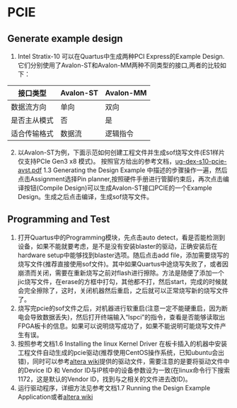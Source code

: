 # PCIE 
## Generate example design 
1. Intel Stratix-10 可以在Quartus中生成两种PCI Express的Example Design. 它们分别使用了Avalon-ST和Avalon-MM两种不同类型的接口,两者的比较如下： 

  | 接口类型 | Avalon-ST | Avalon-MM |
  | ------| ------ | ------ |
  | 数据流方向 | 单向 | 双向 |
  | 是否主从模式 | 否 | 是 |
  | 适合传输格式 | 数据流 | 逻辑指令 |
  
2. 以Avalon-ST为例，下面示范如何创建工程文件并生成sof烧写文件(ES1样片仅支持PCIe Gen3 x8 模式)。
按照官方给出的参考文档，[ug-dex-s10-pcie-avst.pdf](https://www.altera.com/en_US/pdfs/literature/ug/ug_a10_pcie_avst.pdf)
1.3 Generating the Design Example 中描述的步骤操作一遍，然后点击Assignment选择Pin planner,按照硬件手册进行管脚约束后，再次点击编译按钮(Compile Design)可以生成Avalon-ST接口PCIE的一个Example Design。生成之后点击编译，生成sof烧写文件。
## Programming and Test
1. 打开Quartus中的Programming模块，先点击auto detect，看是否能检测到设备，如果不能就要考虑，是不是没有安装blaster的驱动，正确安装后在hardware setup中能够找到blaster选项。随后点击add file，添加需要烧写的烧写文件(推荐直接使用sof文件)。其中如果Quartus中途烧写失败了，或者因崩溃而关闭，需要在重新烧写之前对flash进行擦除。方法是随便了添加一个jic烧写文件，在erase的方框中打勾，其他都不打，然后start，完成的时候就会完全擦除了，这时，关闭机器然后重启，之后就可以正常烧写新的烧写文件了。
2. 烧写完pcie的sof文件之后，对机器进行软重启(注意一定不能硬重启，因为断电会导致数据丢失)，然后打开终端输入“lspci”的指令，查看是否能够读取出FPGA板卡的信息。如果可以说明烧写成功了，如果不能说明可能烧写文件产生有误。
3. 按照参考文档1.6 Installing the linux Kernel Driver 在板卡插入的机器中安装工程文件自动生成的pcie驱动(推荐使用CentOS操作系统，已知ubuntu会出错)，同时可以参考[altera wiki](http://www.alterawiki.com/wiki/Reference_Design:_Gen3x8_AVMM_DMA_-_Stratix_10)提供的驱动文件，需要注意的是要将驱动文件中的Device ID 和 Vendor ID与IP核中的设备参数设为一致(在linux命令行下搜索1172，这是默认的Vendor ID，找到与之相关的文件进去改ID)。
4. 运行驱动程序，详细方法见参考文档1.7 Running the Design Example Application或者[altera wiki](http://www.alterawiki.com/wiki/Reference_Design:_Gen3x8_AVMM_DMA_-_Stratix_10)
